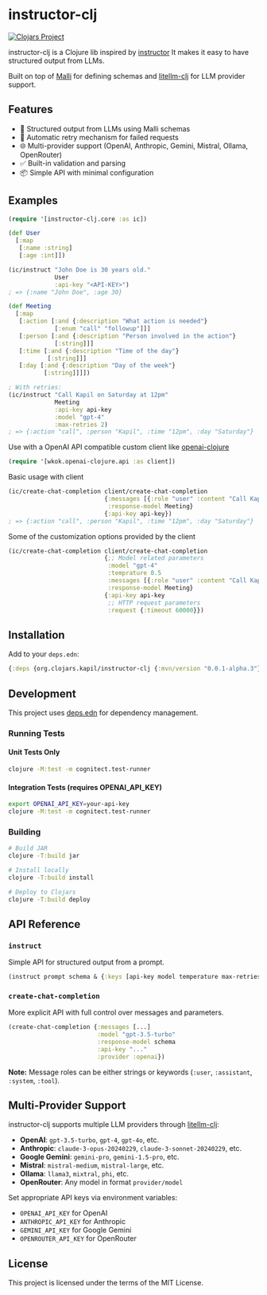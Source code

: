 # instructor-clj

[![Clojars Project](https://img.shields.io/clojars/v/org.clojars.kapil/instructor-clj.svg)](https://clojars.org/org.clojars.kapil/instructor-clj)

instructor-clj is a Clojure lib inspired by [instructor](https://github.com/jxnl/instructor)
It makes it easy to have structured output from LLMs.

Built on top of [Malli](https://github.com/metosin/malli) for defining schemas and [litellm-clj](https://github.com/unravel-team/clj-litellm) for LLM provider support.

## Features

- 🎯 Structured output from LLMs using Malli schemas
- 🔄 Automatic retry mechanism for failed requests
- 🌐 Multi-provider support (OpenAI, Anthropic, Gemini, Mistral, Ollama, OpenRouter)
- ✅ Built-in validation and parsing
- 📦 Simple API with minimal configuration

## Examples

```clojure
(require '[instructor-clj.core :as ic])

(def User
  [:map
   [:name :string]
   [:age :int]])

(ic/instruct "John Doe is 30 years old."
             User
             :api-key "<API-KEY>")
; => {:name "John Doe", :age 30}
```

```clojure
(def Meeting
  [:map
   [:action [:and {:description "What action is needed"}
             [:enum "call" "followup"]]]
   [:person [:and {:description "Person involved in the action"}
             [:string]]]
   [:time [:and {:description "Time of the day"}
           [:string]]]
   [:day [:and {:description "Day of the week"}
          [:string]]]])

; With retries:
(ic/instruct "Call Kapil on Saturday at 12pm"
             Meeting
             :api-key api-key
             :model "gpt-4"
             :max-retries 2)
; => {:action "call", :person "Kapil", :time "12pm", :day "Saturday"}
```

Use with a OpenAI API compatible custom client like [openai-clojure](https://github.com/wkok/openai-clojure)

```clojure
(require '[wkok.openai-clojure.api :as client])
```

Basic usage with client

```clojure
(ic/create-chat-completion client/create-chat-completion
                           {:messages [{:role "user" :content "Call Kapil on Saturday at 12pm"}]
                            :response-model Meeting}
                           {:api-key api-key})
; => {:action "call", :person "Kapil", :time "12pm", :day "Saturday"}
```

Some of the customization options provided by the client

```clojure
(ic/create-chat-completion client/create-chat-completion
                           {;; Model related parameters
                            :model "gpt-4"
                            :temprature 0.5
                            :messages [{:role "user" :content "Call Kapil on Saturday at 12pm"}]
                            :response-model Meeting}
                           {:api-key api-key
                            ;; HTTP request parameters
                            :request {:timeout 60000}})
```

## Installation

Add to your `deps.edn`:

```clojure
{:deps {org.clojars.kapil/instructor-clj {:mvn/version "0.0.1-alpha.3"}}}
```

## Development

This project uses [deps.edn](https://clojure.org/guides/deps_and_cli) for dependency management.

### Running Tests

#### Unit Tests Only
```bash
clojure -M:test -m cognitect.test-runner
```

#### Integration Tests (requires OPENAI_API_KEY)
```bash
export OPENAI_API_KEY=your-api-key
clojure -M:test -m cognitect.test-runner
```

### Building

```bash
# Build JAR
clojure -T:build jar

# Install locally
clojure -T:build install

# Deploy to Clojars
clojure -T:build deploy
```

## API Reference

### `instruct`

Simple API for structured output from a prompt.

```clojure
(instruct prompt schema & {:keys [api-key model temperature max-retries provider]})
```

### `create-chat-completion`

More explicit API with full control over messages and parameters.

```clojure
(create-chat-completion {:messages [...] 
                         :model "gpt-3.5-turbo"
                         :response-model schema
                         :api-key "..."
                         :provider :openai})
```

**Note:** Message roles can be either strings or keywords (`:user`, `:assistant`, `:system`, `:tool`).

## Multi-Provider Support

instructor-clj supports multiple LLM providers through [litellm-clj](https://github.com/unravel-team/clj-litellm):

- **OpenAI**: `gpt-3.5-turbo`, `gpt-4`, `gpt-4o`, etc.
- **Anthropic**: `claude-3-opus-20240229`, `claude-3-sonnet-20240229`, etc.
- **Google Gemini**: `gemini-pro`, `gemini-1.5-pro`, etc.
- **Mistral**: `mistral-medium`, `mistral-large`, etc.
- **Ollama**: `llama3`, `mixtral`, `phi`, etc.
- **OpenRouter**: Any model in format `provider/model`

Set appropriate API keys via environment variables:
- `OPENAI_API_KEY` for OpenAI
- `ANTHROPIC_API_KEY` for Anthropic
- `GEMINI_API_KEY` for Google Gemini
- `OPENROUTER_API_KEY` for OpenRouter

## License

This project is licensed under the terms of the MIT License.
